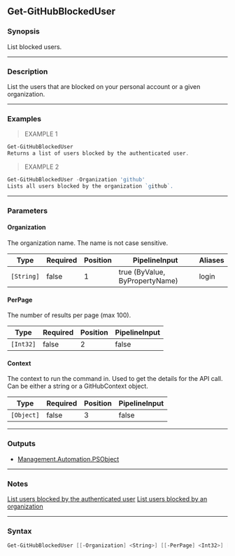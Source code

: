Get-GitHubBlockedUser
---------------------

### Synopsis
List blocked users.

---

### Description

List the users that are blocked on your personal account or a given organization.

---

### Examples
> EXAMPLE 1

```PowerShell
Get-GitHubBlockedUser
Returns a list of users blocked by the authenticated user.
```
> EXAMPLE 2

```PowerShell
Get-GitHubBlockedUser -Organization 'github'
Lists all users blocked by the organization `github`.
```

---

### Parameters
#### **Organization**
The organization name. The name is not case sensitive.

|Type      |Required|Position|PipelineInput                 |Aliases|
|----------|--------|--------|------------------------------|-------|
|`[String]`|false   |1       |true (ByValue, ByPropertyName)|login  |

#### **PerPage**
The number of results per page (max 100).

|Type     |Required|Position|PipelineInput|
|---------|--------|--------|-------------|
|`[Int32]`|false   |2       |false        |

#### **Context**
The context to run the command in. Used to get the details for the API call.
Can be either a string or a GitHubContext object.

|Type      |Required|Position|PipelineInput|
|----------|--------|--------|-------------|
|`[Object]`|false   |3       |false        |

---

### Outputs
* [Management.Automation.PSObject](https://learn.microsoft.com/en-us/dotnet/api/System.Management.Automation.PSObject)

---

### Notes
[List users blocked by the authenticated user](https://docs.github.com/rest/users/blocking#list-users-blocked-by-the-authenticated-user)
[List users blocked by an organization](https://docs.github.com/rest/orgs/blocking#list-users-blocked-by-an-organization)

---

### Syntax
```PowerShell
Get-GitHubBlockedUser [[-Organization] <String>] [[-PerPage] <Int32>] [[-Context] <Object>] [<CommonParameters>]
```

